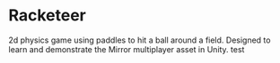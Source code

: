 # Racketeer
2d physics game using paddles to hit a ball around a field.  Designed to learn and demonstrate the Mirror multiplayer asset in Unity.
test
